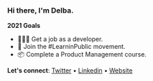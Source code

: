 ### Hi there, I'm Delba. 

**2021 Goals**
- 👩🏻‍💻  Get a job as a developer.
- 🔭  Join the #LearninPublic movement. 
- 📦  Complete a Product Management course.
 
**Let's connect**: [Twitter](https://twitter.com/delba_oliveira) • [Linkedin](https://www.linkedin.com/in/delbaoliveira/) • [Website](https://delbaoliveira.com/)
